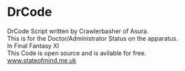 # DrCode

DrCode Script written by Crawlerbasher of Asura.<br>
This is for the Doctor/Administrator Status on the apparatus.<br>
In Final Fantasy XI<br>
This Code is open source and is avilable for free.<br>
www.stateofmind.me.uk	

